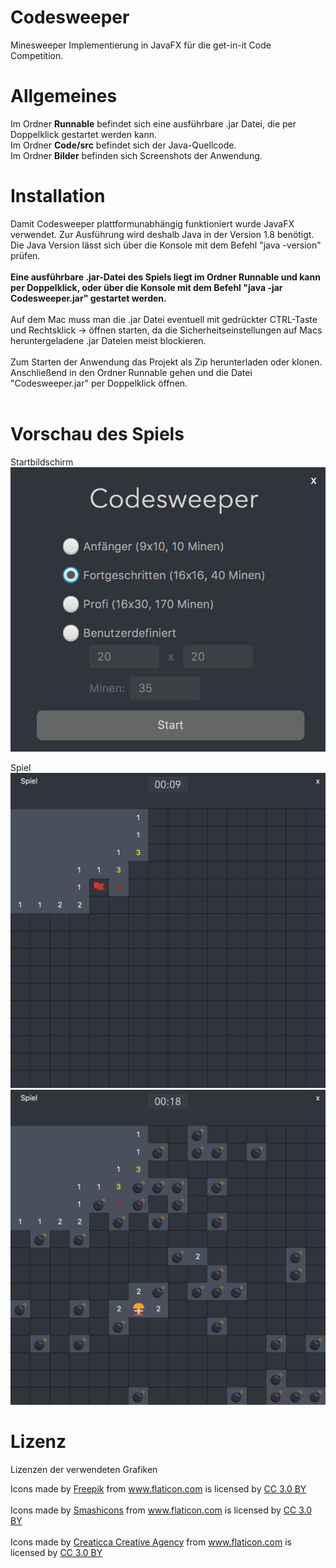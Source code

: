 # Codesweeper
Minesweeper Implementierung in JavaFX für die get-in-it Code Competition.

# Allgemeines
Im Ordner <b>Runnable</b> befindet sich eine ausführbare .jar Datei, die per Doppelklick gestartet werden kann.
<br />
Im Ordner <b>Code/src</b> befindet sich der Java-Quellcode.
<br />
Im Ordner <b>Bilder</b> befinden sich Screenshots der Anwendung.

# Installation
Damit Codesweeper plattformunabhängig funktioniert wurde JavaFX verwendet. Zur Ausführung wird deshalb Java in der Version 1.8 benötigt. <br />
Die Java Version lässt sich über die Konsole mit dem Befehl "java -version" prüfen.
<br />
<br />
<b>Eine ausführbare .jar-Datei des Spiels liegt im Ordner Runnable und kann per Doppelklick, oder über die Konsole mit dem Befehl "java -jar Codesweeper.jar" gestartet werden.</b>
<br />
<br />
Auf dem Mac muss man die .jar Datei eventuell mit gedrückter CTRL-Taste und Rechtsklick -> öffnen starten, da die Sicherheitseinstellungen auf Macs heruntergeladene .jar Dateien meist blockieren.
<br /><br />
Zum Starten der Anwendung das Projekt als Zip herunterladen oder klonen. Anschließend in den Ordner Runnable gehen und die Datei "Codesweeper.jar" per Doppelklick öffnen.
<br />
<br />


# Vorschau des Spiels
Startbildschirm
<br />
![Startbildschirm](https://github.com/flow96/Codesweeper/blob/master/Bilder/Start.png)

Spiel
<br />
![Startbildschirm](https://github.com/flow96/Codesweeper/blob/master/Bilder/Spiel1.png)
<br />
![Startbildschirm](https://github.com/flow96/Codesweeper/blob/master/Bilder/Spiel2.png)


# Lizenz
Lizenzen der verwendeten Grafiken
<div>Icons made by <a href="http://www.freepik.com" title="Freepik">Freepik</a> from <a href="https://www.flaticon.com/" title="Flaticon">www.flaticon.com</a> is licensed by <a href="http://creativecommons.org/licenses/by/3.0/" title="Creative Commons BY 3.0" target="_blank">CC 3.0 BY</a></div>
<br />
<div>Icons made by <a href="https://www.flaticon.com/authors/smashicons" title="Smashicons">Smashicons</a> from <a href="https://www.flaticon.com/" title="Flaticon">www.flaticon.com</a> is licensed by <a href="http://creativecommons.org/licenses/by/3.0/" title="Creative Commons BY 3.0" target="_blank">CC 3.0 BY</a></div>
<br />
<div>Icons made by <a href="https://www.flaticon.com/authors/creaticca-creative-agency" title="Creaticca Creative Agency">Creaticca Creative Agency</a> from <a href="https://www.flaticon.com/" title="Flaticon">www.flaticon.com</a> is licensed by <a href="http://creativecommons.org/licenses/by/3.0/" title="Creative Commons BY 3.0" target="_blank">CC 3.0 BY</a></div>
